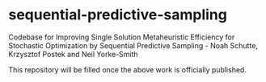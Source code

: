 # sequential-predictive-sampling
Codebase for Improving Single Solution Metaheuristic Efficiency for Stochastic Optimization by Sequential Predictive Sampling - Noah Schutte, Krzysztof Postek and Neil Yorke-Smith

This repository will be filled once the above work is officially published.
